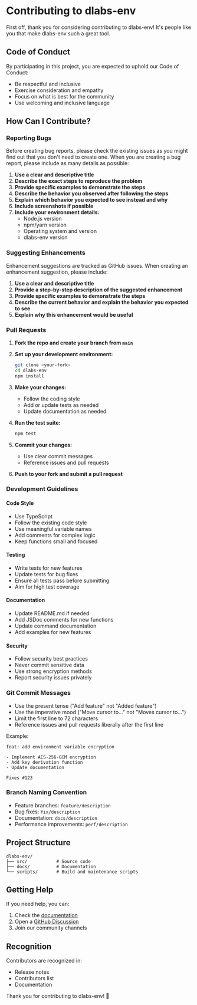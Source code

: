 # Contributing to dlabs-env

First off, thank you for considering contributing to dlabs-env! It's people like you that make dlabs-env such a great tool.

## Code of Conduct

By participating in this project, you are expected to uphold our Code of Conduct:

- Be respectful and inclusive
- Exercise consideration and empathy
- Focus on what is best for the community
- Use welcoming and inclusive language

## How Can I Contribute?

### Reporting Bugs

Before creating bug reports, please check the existing issues as you might find out that you don't need to create one. When you are creating a bug report, please include as many details as possible:

1. **Use a clear and descriptive title**
2. **Describe the exact steps to reproduce the problem**
3. **Provide specific examples to demonstrate the steps**
4. **Describe the behavior you observed after following the steps**
5. **Explain which behavior you expected to see instead and why**
6. **Include screenshots if possible**
7. **Include your environment details:**
   - Node.js version
   - npm/yarn version
   - Operating system and version
   - dlabs-env version

### Suggesting Enhancements

Enhancement suggestions are tracked as GitHub issues. When creating an enhancement suggestion, please include:

1. **Use a clear and descriptive title**
2. **Provide a step-by-step description of the suggested enhancement**
3. **Provide specific examples to demonstrate the steps**
4. **Describe the current behavior and explain the behavior you expected to see**
5. **Explain why this enhancement would be useful**

### Pull Requests

1. **Fork the repo and create your branch from `main`**
2. **Set up your development environment:**

   ```bash
   git clone <your-fork>
   cd dlabs-env
   npm install
   ```

3. **Make your changes:**

   - Follow the coding style
   - Add or update tests as needed
   - Update documentation as needed

4. **Run the test suite:**

   ```bash
   npm test
   ```

5. **Commit your changes:**

   - Use clear commit messages
   - Reference issues and pull requests

6. **Push to your fork and submit a pull request**

### Development Guidelines

#### Code Style

- Use TypeScript
- Follow the existing code style
- Use meaningful variable names
- Add comments for complex logic
- Keep functions small and focused

#### Testing

- Write tests for new features
- Update tests for bug fixes
- Ensure all tests pass before submitting
- Aim for high test coverage

#### Documentation

- Update README.md if needed
- Add JSDoc comments for new functions
- Update command documentation
- Add examples for new features

#### Security

- Follow security best practices
- Never commit sensitive data
- Use strong encryption methods
- Report security issues privately

### Git Commit Messages

- Use the present tense ("Add feature" not "Added feature")
- Use the imperative mood ("Move cursor to..." not "Moves cursor to...")
- Limit the first line to 72 characters
- Reference issues and pull requests liberally after the first line

Example:

```
feat: add environment variable encryption

- Implement AES-256-GCM encryption
- Add key derivation function
- Update documentation

Fixes #123
```

### Branch Naming Convention

- Feature branches: `feature/description`
- Bug fixes: `fix/description`
- Documentation: `docs/description`
- Performance improvements: `perf/description`

## Project Structure

```
dlabs-env/
├── src/           # Source code
├── docs/          # Documentation
└── scripts/       # Build and maintenance scripts
```

## Getting Help

If you need help, you can:

1. Check the [documentation](https://dscriptlabs.github.io/dlabs-env/)
2. Open a [GitHub Discussion](https://github.com/dscriptlabs/dlabs-env/discussions)
3. Join our community channels

## Recognition

Contributors are recognized in:

- Release notes
- Contributors list
- Documentation

Thank you for contributing to dlabs-env! 🚀
